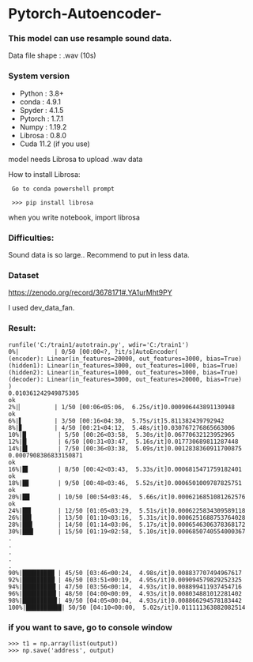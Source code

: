 # Pytorch-Autoencoder-

### This model can use resample sound data.

Data file shape : .wav (10s)



### System version
 - Python : 3.8+ 
 - conda : 4.9.1
 - Spyder : 4.1.5
 - Pytorch : 1.7.1
 - Numpy : 1.19.2
 - Librosa : 0.8.0
 - Cuda 11.2 (if you use) 
 
 model needs Librosa to upload .wav data
 
 How to install Librosa:
 
     Go to conda powershell prompt
 
     >>> pip install librosa
 
 
 when you write notebook, import librosa 
 
 
 
 ### Difficulties:
     
 Sound data is so large.. 
 Recommend to put in less data.
     
 ### Dataset
 https://zenodo.org/record/3678171#.YA1urMht9PY
 
 I used dev_data_fan.
 
 ### Result:
 
    runfile('C:/train1/autotrain.py', wdir='C:/train1')
    0%|          | 0/50 [00:00<?, ?it/s]AutoEncoder(
    (encoder): Linear(in_features=20000, out_features=3000, bias=True)
    (hidden1): Linear(in_features=3000, out_features=1000, bias=True)
    (hidden2): Linear(in_features=1000, out_features=3000, bias=True)
    (decoder): Linear(in_features=3000, out_features=20000, bias=True)
    )
    0.010361242949875305
    ok
    2%|▏         | 1/50 [00:06<05:06,  6.25s/it]0.000906443891130948
    ok
    6%|▌         | 3/50 [00:16<04:30,  5.75s/it]5.811382439792942
    8%|▊         | 4/50 [00:21<04:12,  5.48s/it]0.030767276865663006
    10%|█         | 5/50 [00:26<03:58,  5.30s/it]0.06770632123952965
    12%|█▏        | 6/50 [00:31<03:47,  5.16s/it]0.017730689811287448
    14%|█▍        | 7/50 [00:36<03:38,  5.09s/it]0.0012838360911700875
    0.0007908386833150871
    ok
    16%|█▌        | 8/50 [00:42<03:43,  5.33s/it]0.0006815471759182401
    ok
    18%|█▊        | 9/50 [00:48<03:46,  5.52s/it]0.0006501009787825751
    ok
    20%|██        | 10/50 [00:54<03:46,  5.66s/it]0.0006216851081262576
    ok
    24%|██▍       | 12/50 [01:05<03:29,  5.51s/it]0.0006225834309589118
    26%|██▌       | 13/50 [01:10<03:16,  5.31s/it]0.0006251688753764028
    28%|██▊       | 14/50 [01:14<03:06,  5.17s/it]0.0006546306378368172
    30%|███       | 15/50 [01:19<02:58,  5.10s/it]0.0006850740554000367
    .
    .
    .
    .
    .
    90%|█████████ | 45/50 [03:46<00:24,  4.98s/it]0.008837707494967617
    92%|█████████▏| 46/50 [03:51<00:19,  4.95s/it]0.009094579829252325
    94%|█████████▍| 47/50 [03:56<00:14,  4.93s/it]0.008899411937454716
    96%|█████████▌| 48/50 [04:00<00:09,  4.93s/it]0.008034881012281402
    98%|█████████▊| 49/50 [04:05<00:04,  4.93s/it]0.008866294578183442
    100%|██████████| 50/50 [04:10<00:00,  5.02s/it]0.011111363882082514

### if you want to save, go to console window

    >>> t1 = np.array(list(output))
    >>> np.save('address', output)


